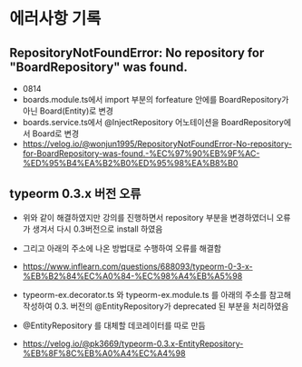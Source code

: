 # 에러사항 기록

## RepositoryNotFoundError: No repository for "BoardRepository" was found.
- 0814
- boards.module.ts에서 import 부분의 forfeature 안에를 BoardRepository가 아닌 Board(Entity)로 변경
- boards.service.ts에서 @InjectRepository 어노테이션을 BoardRepository에서 Board로 변경
- https://velog.io/@wonjun1995/RepositoryNotFoundError-No-repository-for-BoardRepository-was-found.-%EC%97%90%EB%9F%AC-%ED%95%B4%EA%B2%B0%ED%95%98%EA%B8%B0

## typeorm 0.3.x 버전 오류
- 위와 같이 해결하였지만 강의를 진행하면서 repository 부분을 변경하였더니 오류가 생겨서 다시 0.3버전으로 install 하였음
- 그리고 아래의 주소에 나온 방법대로 수행하여 오류를 해결함
- https://www.inflearn.com/questions/688093/typeorm-0-3-x-%EB%B2%84%EC%A0%84-%EC%98%A4%EB%A5%98

- typeorm-ex.decorator.ts 와 typeorm-ex.module.ts 를 아래의 주소를 참고해 작성하여 0.3. 버전의  @EntityRepository가 deprecated 된 부분을 처리하였음
- @EntityRepository 를 대체할 데코레이터를 따로 만듬
- https://velog.io/@pk3669/typeorm-0.3.x-EntityRepository-%EB%8F%8C%EB%A0%A4%EC%A4%98
